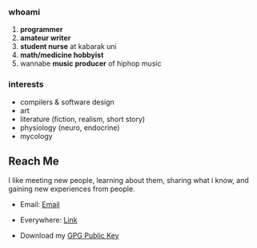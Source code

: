 ### whoami
1. **programmer**
2. **amateur writer** 
3. **student nurse** at kabarak uni
4. **math/medicine hobbyist**
5. wannabe **music producer** of hiphop music 

### interests
- compilers & software design
- art
- literature (fiction, realism, short story)
- physiology (neuro, endocrine)
- mycology

## Reach Me
I like meeting new people, learning about them, sharing what i know, and gaining new experiences from people.

* Email: [Email](mailto:gitahi109@gmail.com)

* Everywhere: [Link](https://opl.to/gth)

* Download my [GPG Public Key](https://keys.openpgp.org/vks/v1/by-fingerprint/FF74311E208CCA6F4A7C983D828D609612C97714)
